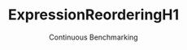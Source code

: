 ---
layout: default
title: ExpressionReorderingH1
subtitle: Continuous Benchmarking
selected: Expression_Reordering
expanded: Benchmarking
benchmark: /individual_results/ExpressionReorderingH1.html
---